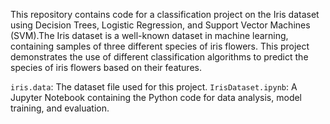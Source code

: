 This repository contains code for a classification project on the Iris dataset using Decision Trees, Logistic Regression, and Support Vector Machines (SVM).The Iris dataset is a well-known dataset in machine learning, containing samples of three different species of iris flowers. This project demonstrates the use of different classification algorithms to predict the species of iris flowers based on their features.

`iris.data`: The dataset file used for this project.
`IrisDataset.ipynb`: A Jupyter Notebook containing the Python code for data analysis, model training, and evaluation.

